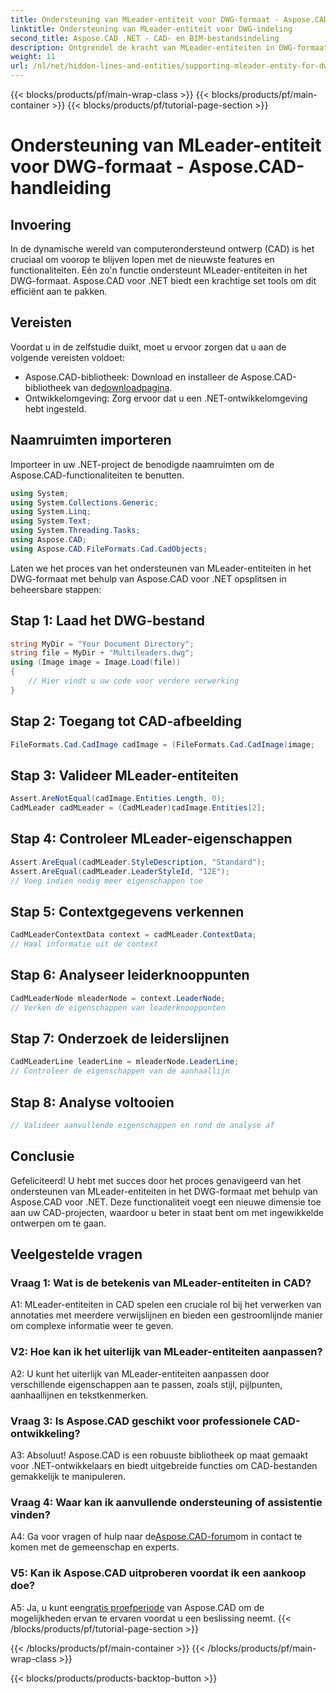 ```yaml
---
title: Ondersteuning van MLeader-entiteit voor DWG-formaat - Aspose.CAD-handleiding
linktitle: Ondersteuning van MLeader-entiteit voor DWG-indeling
second_title: Aspose.CAD .NET - CAD- en BIM-bestandsindeling
description: Ontgrendel de kracht van MLeader-entiteiten in DWG-formaat met Aspose.CAD voor .NET. Verbeter uw CAD-projecten moeiteloos.
weight: 11
url: /nl/net/hidden-lines-and-entities/supporting-mleader-entity-for-dwg-format/
---
```


{{< blocks/products/pf/main-wrap-class >}}
{{< blocks/products/pf/main-container >}}
{{< blocks/products/pf/tutorial-page-section >}}

# Ondersteuning van MLeader-entiteit voor DWG-formaat - Aspose.CAD-handleiding

## Invoering

In de dynamische wereld van computerondersteund ontwerp (CAD) is het cruciaal om voorop te blijven lopen met de nieuwste features en functionaliteiten. Eén zo'n functie ondersteunt MLeader-entiteiten in het DWG-formaat. Aspose.CAD voor .NET biedt een krachtige set tools om dit efficiënt aan te pakken.

## Vereisten

Voordat u in de zelfstudie duikt, moet u ervoor zorgen dat u aan de volgende vereisten voldoet:

-  Aspose.CAD-bibliotheek: Download en installeer de Aspose.CAD-bibliotheek van de[downloadpagina](https://releases.aspose.com/cad/net/).
- Ontwikkelomgeving: Zorg ervoor dat u een .NET-ontwikkelomgeving hebt ingesteld.

## Naamruimten importeren

Importeer in uw .NET-project de benodigde naamruimten om de Aspose.CAD-functionaliteiten te benutten.

```csharp
using System;
using System.Collections.Generic;
using System.Linq;
using System.Text;
using System.Threading.Tasks;
using Aspose.CAD;
using Aspose.CAD.FileFormats.Cad.CadObjects;
```

Laten we het proces van het ondersteunen van MLeader-entiteiten in het DWG-formaat met behulp van Aspose.CAD voor .NET opsplitsen in beheersbare stappen:

## Stap 1: Laad het DWG-bestand

```csharp
string MyDir = "Your Document Directory";
string file = MyDir + "Multileaders.dwg";
using (Image image = Image.Load(file))
{
    // Hier vindt u uw code voor verdere verwerking
}
```

## Stap 2: Toegang tot CAD-afbeelding

```csharp
FileFormats.Cad.CadImage cadImage = (FileFormats.Cad.CadImage)image;
```

## Stap 3: Valideer MLeader-entiteiten

```csharp
Assert.AreNotEqual(cadImage.Entities.Length, 0);
CadMLeader cadMLeader = (CadMLeader)cadImage.Entities[2];
```

## Stap 4: Controleer MLeader-eigenschappen

```csharp
Assert.AreEqual(cadMLeader.StyleDescription, "Standard");
Assert.AreEqual(cadMLeader.LeaderStyleId, "12E");
// Voeg indien nodig meer eigenschappen toe
```

## Stap 5: Contextgegevens verkennen

```csharp
CadMLeaderContextData context = cadMLeader.ContextData;
// Haal informatie uit de context
```

## Stap 6: Analyseer leiderknooppunten

```csharp
CadMLeaderNode mleaderNode = context.LeaderNode;
// Verken de eigenschappen van leaderknooppunten
```

## Stap 7: Onderzoek de leiderslijnen

```csharp
CadMLeaderLine leaderLine = mleaderNode.LeaderLine;
// Controleer de eigenschappen van de aanhaallijn
```

## Stap 8: Analyse voltooien

```csharp
// Valideer aanvullende eigenschappen en rond de analyse af
```

## Conclusie

Gefeliciteerd! U hebt met succes door het proces genavigeerd van het ondersteunen van MLeader-entiteiten in het DWG-formaat met behulp van Aspose.CAD voor .NET. Deze functionaliteit voegt een nieuwe dimensie toe aan uw CAD-projecten, waardoor u beter in staat bent om met ingewikkelde ontwerpen om te gaan.

## Veelgestelde vragen

### Vraag 1: Wat is de betekenis van MLeader-entiteiten in CAD?

A1: MLeader-entiteiten in CAD spelen een cruciale rol bij het verwerken van annotaties met meerdere verwijslijnen en bieden een gestroomlijnde manier om complexe informatie weer te geven.

### V2: Hoe kan ik het uiterlijk van MLeader-entiteiten aanpassen?

A2: U kunt het uiterlijk van MLeader-entiteiten aanpassen door verschillende eigenschappen aan te passen, zoals stijl, pijlpunten, aanhaallijnen en tekstkenmerken.

### Vraag 3: Is Aspose.CAD geschikt voor professionele CAD-ontwikkeling?

A3: Absoluut! Aspose.CAD is een robuuste bibliotheek op maat gemaakt voor .NET-ontwikkelaars en biedt uitgebreide functies om CAD-bestanden gemakkelijk te manipuleren.

### Vraag 4: Waar kan ik aanvullende ondersteuning of assistentie vinden?

A4: Ga voor vragen of hulp naar de[Aspose.CAD-forum](https://forum.aspose.com/c/cad/19)om in contact te komen met de gemeenschap en experts.

### V5: Kan ik Aspose.CAD uitproberen voordat ik een aankoop doe?

 A5: Ja, u kunt een[gratis proefperiode](https://releases.aspose.com/) van Aspose.CAD om de mogelijkheden ervan te ervaren voordat u een beslissing neemt.
{{< /blocks/products/pf/tutorial-page-section >}}

{{< /blocks/products/pf/main-container >}}
{{< /blocks/products/pf/main-wrap-class >}}

{{< blocks/products/products-backtop-button >}}
